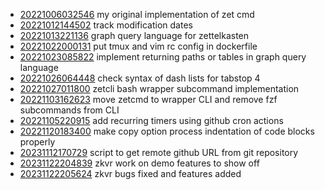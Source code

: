 - [20221006032546](/zet/20221006032546/README.md) my original implementation of zet cmd
- [20221012144502](/zet/20221012144502/README.md) track modification dates
- [20221013221136](/zet/20221013221136/README.md) graph query language for zettelkasten
- [20221022000131](/zet/20221022000131/README.md) put tmux and vim rc config in dockerfile
- [20221023085822](/zet/20221023085822/README.md) implement returning paths or tables in graph query language
- [20221026064448](/zet/20221026064448/README.md) check syntax of dash lists for tabstop 4
- [20221027011800](/zet/20221027011800/README.md) zetcli bash wrapper subcommand implementation
- [20221103162623](/zet/20221103162623/README.md) move zetcmd to wrapper CLI and remove fzf subcommands from CLI
- [20221105220915](/zet/20221105220915/README.md) add recurring timers using github cron actions
- [20221120183400](/zet/20221120183400/README.md) make copy option process indentation of code blocks properly
- [20231112170729](/zet/20231112170729/README.md) script to get remote github URL from git repository
- [20231122204839](/zet/20231122204839/README.md) zkvr work on demo features to show off
- [20231122205624](/zet/20231122205624/README.md) zkvr bugs fixed and features added
